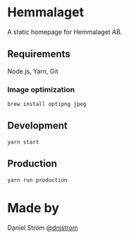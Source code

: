 Hemmalaget
==========

A static homepage for Hemmalaget AB.


## Requirements

Node.js, Yarn, Git


### Image optimization

	brew install optipng jpeg


## Development

	yarn start


## Production

	yarn run production


# Made by
Daniel Ström [@dnjstrom](http://twitter.com/dnjstrom)
